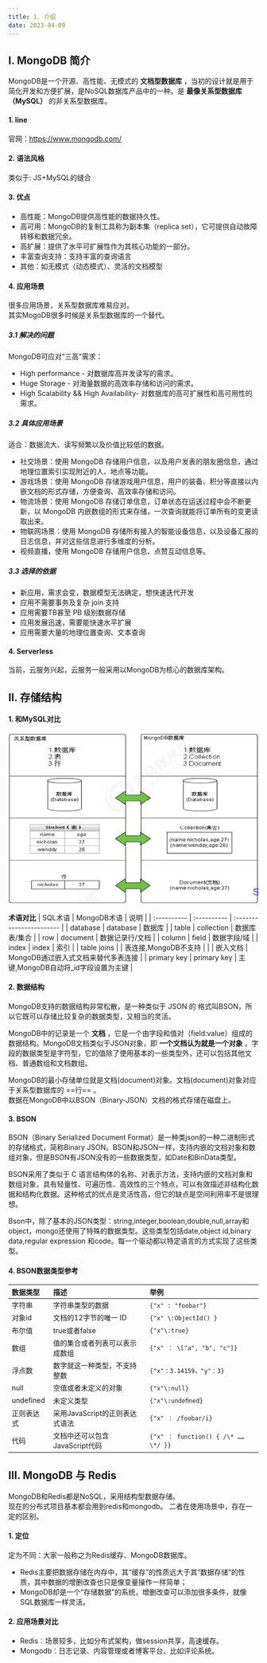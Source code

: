 ```yaml
---
title: 1. 介绍
date: 2023-04-09
---
```


## Ⅰ. MongoDB 简介

MongoDB是一个开源、高性能、无模式的 **文档型数据库** ，当初的设计就是用于简化开发和方便扩展，是NoSQL数据库产品中的一种。是 **最像关系型数据库（MySQL）** 的非关系型数据库。

#### 1. line
官网：https://www.mongodb.com/

#### 2. 语法风格
类似于: JS+MySQL的缝合

#### 3. 优点   
- 高性能：MongoDB提供高性能的数据持久性。
- 高可用：MongoDB的复制工具称为副本集（replica set），它可提供自动故障转移和数据冗余。
- 高扩展：提供了水平可扩展性作为其核心功能的一部分。
- 丰富查询支持：支持丰富的查询语言
- 其他：如无模式（动态模式）、灵活的文档模型

#### 4. 应用场景
很多应用场景，关系型数据库难易应对。  
其实MogoDB很多时候是关系型数据库的一个替代。
##### 3.1 解决的问题
MongoDB可应对“三高”需求：
- High performance - 对数据库高并发读写的需求。
- Huge Storage - 对海量数据的高效率存储和访问的需求。
- High Scalability && High Availability- 对数据库的高可扩展性和高可用性的需求。
##### 3.2 具体应用场景
适合：数据流大、读写频繁以及价值比较低的数据。
- 社交场景：使用 MongoDB 存储用户信息，以及用户发表的朋友圈信息，通过地理位置索引实现附近的人、地点等功能。
- 游戏场景：使用 MongoDB 存储游戏用户信息，用户的装备、积分等直接以内嵌文档的形式存储，方便查询、高效率存储和访问。
- 物流场景：使用 MongoDB 存储订单信息，订单状态在运送过程中会不断更新，以 MongoDB 内嵌数组的形式来存储，一次查询就能将订单所有的变更读取出来。
- 物联网场景：使用 MongoDB 存储所有接入的智能设备信息，以及设备汇报的日志信息，并对这些信息进行多维度的分析。
- 视频直播，使用 MongoDB 存储用户信息、点赞互动信息等。

##### 3.3 选择的依据
- 新应用，需求会变，数据模型无法确定，想快速迭代开发
- 应用不需要事务及复杂 join 支持
- 应用需要TB甚至 PB 级别数据存储
- 应用发展迅速，需要能快速水平扩展
- 应用需要大量的地理位置查询、文本查询

#### 4. Serverless
当前，云服务兴起，云服务一般采用以MongoDB为核心的数据库架构。


## Ⅱ. 存储结构

#### 1.  和MySQL对比

![001](/img/sql/mongodb/001.png)

  **术语对比**
| SQL术语       | MongoDB术语   | 说明                       |
| :---------- | :---------- | :----------------------- |
| database    | database    | 数据库                      |
| table       | collection  | 数据库表/集合                  |
| row         | document    | 数据记录行/文档                 |
| column      | ﬁeld        | 数据字段/域                   |
| index       | index       | 索引                       |
| table joins |             | 表连接,MongoDB不支持           |
|             | 嵌入文档        | MongoDB通过嵌入式文档来替代多表连接    |
| primary key | primary key | 主键,MongoDB自动将\_id字段设置为主键 |


#### 2. 数据结构

MongoDB支持的数据结构非常松散，是一种类似于 JSON 的 格式叫BSON，所以它既可以存储比较复杂的数据类型，又相当的灵活。
  
MongoDB中的记录是一个 **文档** ，它是一个由字段和值对（ﬁeld:value）组成的数据结构。MongoDB文档类似于JSON对象，即 **一个文档认为就是一个对象** 。字段的数据类型是字符型，它的值除了使用基本的一些类型外，还可以包括其他文档、普通数组和文档数组。

MongoDB的最小存储单位就是文档(document)对象。文档(document)对象对应于关系型数据库的 ==行== 。  
数据在MongoDB中以BSON（Binary-JSON）文档的格式存储在磁盘上。

#### 3. BSON
BSON（Binary Serialized Document Format）是一种类json的一种二进制形式的存储格式，简称Binary JSON。BSON和JSON一样，支持内嵌的文档对象和数组对象，但是BSON有JSON没有的一些数据类型，如Date和BinData类型。  

BSON采用了类似于 C 语言结构体的名称、对表示方法，支持内嵌的文档对象和数组对象，具有轻量性、可遍历性、高效性的三个特点，可以有效描述非结构化数据和结构化数据。这种格式的优点是灵活性高，但它的缺点是空间利用率不是很理想。  

Bson中，除了基本的JSON类型：string,integer,boolean,double,null,array和object，mongo还使用了特殊的数据类型。这些类型包括date,object id,binary data,regular expression 和code。每一个驱动都以特定语言的方式实现了这些类型。

#### 4. BSON数据类型参考

| 数据类型   | 描述                | 举例                           |
| :-------  | :------------------- | :-------------------------------- |
| 字符串    | 字符串类型的数据       | `{"x" : "foobar"} `   |
| 对象id    | 文档的12字节的唯一 ID   | `{"x" \:ObjectId() } ` |
| 布尔值    | true或者false          | `{"x"\:true} `   |
| 数组      | 值的集合或者列表可以表示成数组| `{"x" ： \["a", "b", "c"]}` |
| 浮点数    | 数字就这一种类型，不支持整数       | `{"x"：3.14159，"y"：3}` |
| null      | 空值或者未定义的对象           | `{"x"\:null}`   |
| undeﬁned  | 未定义类型                | `{"x"\:undeﬁned}` |
| 正则表达式 | 采用JavaScript的正则表达式语法 | `{"x" ： /foobar/i} ` |
| 代码      | 文档中还可以包含JavaScript代码 | `{"x" ： function() { /\* …… \*/ }}` |


## Ⅲ. MongoDB 与 Redis
MongoDB和Redis都是NoSQL，采用结构型数据存储。  
现在的分布式项目基本都会用到redis和mongodb。
二者在使用场景中，存在一定的区别。

#### 1. 定位
定为不同：大家一般称之为Redis缓存、MongoDB数据库。  
- Redis主要把数据存储在内存中，其“缓存”的性质远大于其“数据存储“的性质，其中数据的增删改查也只是像变量操作一样简单；
- MongoDB却是一个“存储数据”的系统，增删改查可以添加很多条件，就像SQL数据库一样灵活。

#### 2. 应用场景对比
- Redis︰场景较多，比如分布式架构，做session共享，高速缓存。
- Mongodb︰日志记录、内容管理或者博客平台，比如评论系统。
